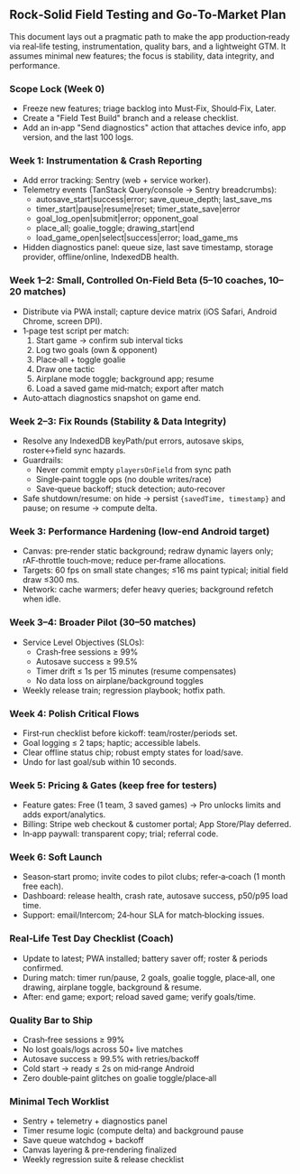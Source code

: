 ## Rock‑Solid Field Testing and Go‑To‑Market Plan

This document lays out a pragmatic path to make the app production‑ready via real‑life testing, instrumentation, quality bars, and a lightweight GTM. It assumes minimal new features; the focus is stability, data integrity, and performance.

### Scope Lock (Week 0)
- Freeze new features; triage backlog into Must‑Fix, Should‑Fix, Later.
- Create a "Field Test Build" branch and a release checklist.
- Add an in‑app "Send diagnostics" action that attaches device info, app version, and the last 100 logs.

### Week 1: Instrumentation & Crash Reporting
- Add error tracking: Sentry (web + service worker).
- Telemetry events (TanStack Query/console → Sentry breadcrumbs):
  - autosave_start|success|error; save_queue_depth; last_save_ms
  - timer_start|pause|resume|reset; timer_state_save|error
  - goal_log_open|submit|error; opponent_goal
  - place_all; goalie_toggle; drawing_start|end
  - load_game_open|select|success|error; load_game_ms
- Hidden diagnostics panel: queue size, last save timestamp, storage provider, offline/online, IndexedDB health.

### Week 1–2: Small, Controlled On‑Field Beta (5–10 coaches, 10–20 matches)
- Distribute via PWA install; capture device matrix (iOS Safari, Android Chrome, screen DPI).
- 1‑page test script per match:
  1. Start game → confirm sub interval ticks
  2. Log two goals (own & opponent)
  3. Place‑all + toggle goalie
  4. Draw one tactic
  5. Airplane mode toggle; background app; resume
  6. Load a saved game mid‑match; export after match
- Auto‑attach diagnostics snapshot on game end.

### Week 2–3: Fix Rounds (Stability & Data Integrity)
- Resolve any IndexedDB keyPath/put errors, autosave skips, roster↔field sync hazards.
- Guardrails:
  - Never commit empty `playersOnField` from sync path
  - Single‑paint toggle ops (no double writes/race)
  - Save‑queue backoff; stuck detection; auto‑recover
- Safe shutdown/resume: on hide → persist `{savedTime, timestamp}` and pause; on resume → compute delta.

### Week 3: Performance Hardening (low‑end Android target)
- Canvas: pre‑render static background; redraw dynamic layers only; rAF‑throttle touch‑move; reduce per‑frame allocations.
- Targets: 60 fps on small state changes; ≤16 ms paint typical; initial field draw ≤300 ms.
- Network: cache warmers; defer heavy queries; background refetch when idle.

### Week 3–4: Broader Pilot (30–50 matches)
- Service Level Objectives (SLOs):
  - Crash‑free sessions ≥ 99%
  - Autosave success ≥ 99.5%
  - Timer drift ≤ 1s per 15 minutes (resume compensates)
  - No data loss on airplane/background toggles
- Weekly release train; regression playbook; hotfix path.

### Week 4: Polish Critical Flows
- First‑run checklist before kickoff: team/roster/periods set.
- Goal logging ≤ 2 taps; haptic; accessible labels.
- Clear offline status chip; robust empty states for load/save.
- Undo for last goal/sub within 10 seconds.

### Week 5: Pricing & Gates (keep free for testers)
- Feature gates: Free (1 team, 3 saved games) → Pro unlocks limits and adds export/analytics.
- Billing: Stripe web checkout & customer portal; App Store/Play deferred.
- In‑app paywall: transparent copy; trial; referral code.

### Week 6: Soft Launch
- Season‑start promo; invite codes to pilot clubs; refer‑a‑coach (1 month free each).
- Dashboard: release health, crash rate, autosave success, p50/p95 load time.
- Support: email/Intercom; 24‑hour SLA for match‑blocking issues.

### Real‑Life Test Day Checklist (Coach)
- Update to latest; PWA installed; battery saver off; roster & periods confirmed.
- During match: timer run/pause, 2 goals, goalie toggle, place‑all, one drawing, airplane toggle, background & resume.
- After: end game; export; reload saved game; verify goals/time.

### Quality Bar to Ship
- Crash‑free sessions ≥ 99%
- No lost goals/logs across 50+ live matches
- Autosave success ≥ 99.5% with retries/backoff
- Cold start → ready ≤ 2s on mid‑range Android
- Zero double‑paint glitches on goalie toggle/place‑all

### Minimal Tech Worklist
- Sentry + telemetry + diagnostics panel
- Timer resume logic (compute delta) and background pause
- Save queue watchdog + backoff
- Canvas layering & pre‑rendering finalized
- Weekly regression suite & release checklist



